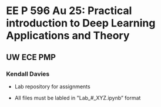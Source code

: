 # EE P 596 Au 25: Practical introduction to Deep Learning Applications and Theory
## UW ECE PMP 
### Kendall Davies

- Lab repository for assignments

- All files must be labled in "Lab_#_XYZ.ipynb” format
